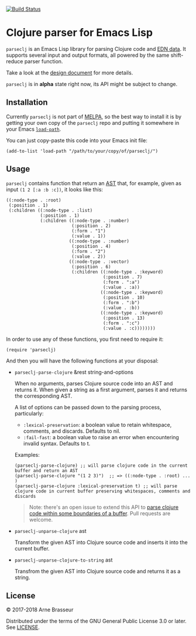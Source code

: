[![Build Status](https://travis-ci.org/clojure-emacs/parseclj.svg?branch=master)](https://travis-ci.org/clojure-emacs/parseclj)

# Clojure parser for Emacs Lisp

`parseclj` is an Emacs Lisp library for parsing Clojure code and [EDN
data](https://github.com/edn-format/edn). It supports several input and output
formats, all powered by the same shift-reduce parser function.

Take a look at the [design document](DESIGN.md) for more details.

`parseclj` is in **alpha** state right now, its API might be subject to change.

## Installation

Currently `parseclj` is not part of [MELPA](http://melpa.milkbox.net/), so
the best way to install it is by getting your own copy of the `parseclj` repo
and putting it somewhere in your Emacs
[`load-path`](https://www.emacswiki.org/emacs/LoadPath).

You can just copy-paste this code into your Emacs init file:

```emacs-lisp
(add-to-list 'load-path "/path/to/your/copy/of/parseclj/")
```

## Usage

`parseclj` contains function that return an
[AST](https://en.wikipedia.org/wiki/Abstract_syntax_tree) that, for example,
given as input `(1 2 [:a :b :c])`, it looks like this:

``` emacs-lisp
((:node-type . :root)
 (:position . 1)
 (:children ((:node-type . :list)
             (:position . 1)
             (:children ((:node-type . :number)
                         (:position . 2)
                         (:form . "1")
                         (:value . 1))
                        ((:node-type . :number)
                         (:position . 4)
                         (:form . "2")
                         (:value . 2))
                        ((:node-type . :vector)
                         (:position . 6)
                         (:children ((:node-type . :keyword)
                                     (:position . 7)
                                     (:form . ":a")
                                     (:value . :a))
                                    ((:node-type . :keyword)
                                     (:position . 10)
                                     (:form . ":b")
                                     (:value . :b))
                                    ((:node-type . :keyword)
                                     (:position . 13)
                                     (:form . ":c")
                                     (:value . :c))))))))
```

In order to use any of these functions, you first need to require it:

```emacs-lisp
(require 'parseclj)
```

And then you will have the following functions at your disposal:

- `parseclj-parse-clojure` &rest string-and-options

    When no arguments, parses Clojure source code into an AST and returns it.
    When given a string as a first argument, parses it and returns the
    corresponding AST.

    A list of options can be passed down to the parsing process, particularly:
    * `:lexical-preservation`: a boolean value to retain whitespace, comments,
      and discards.  Defaults to nil.
    * `:fail-fast`: a boolean value to raise an error when encountering invalid
      syntax.  Defaults to t.

    Examples:

   ```emacs-lisp
   (parseclj-parse-clojure) ;; will parse clojure code in the current buffer and return an AST
   (parseclj-parse-clojure "(1 2 3)")  ;; => ((:node-type . :root) ... )
   (parseclj-parse-clojure :lexical-preservation t) ;; will parse clojure code in current buffer preserving whitespaces, comments and discards
   ```

    > Note: there's an open issue to extend this API to [parse clojure code within
    > some boundaries of a
    > buffer](https://github.com/clojure-emacs/parseclj/issues/13).  Pull requests
    > are welcome.

- `parseclj-unparse-clojure` ast

    Transform the given AST into Clojure source code and inserts it into the
    current buffer.

- `parseclj-unparse-clojure-to-string` ast

    Transfrom the given AST into Clojure source code and returns it as a string.


## License

&copy; 2017-2018 Arne Brasseur

Distributed under the terms of the GNU General Public License 3.0 or later. See
[LICENSE](LICENSE).
